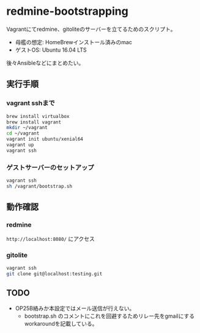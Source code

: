 redmine-bootstrapping
=====================

Vagrantにてredmine、gitoliteのサーバーを立てるためのスクリプト。

* 母艦の想定: HomeBrewインストール済みのmac
* ゲストOS: Ubuntu 16.04 LTS

後々Ansibleなどにまとめたい。

実行手順
--------

### vagrant sshまで

``` sh
brew install virtualbox
brew install vagrant
mkdir ~/vagrant
cd ~/vagrant
vagrant init ubuntu/xenial64
vagrant up
vagrant ssh
```

### ゲストサーバーのセットアップ

``` sh
vagrant ssh
sh /vagrant/bootstrap.sh
```

動作確認
--------

### redmine

`http://localhost:8080/` にアクセス

### gitolite

``` sh
vagrant ssh
git clone git@localhost:testing.git
```

TODO
----

* OP25B絡みか本設定ではメール送信が行えない。
    * bootstrap.sh のコメントにこれを回避するためリレー先をgmailにするworkaroundを記載している。

